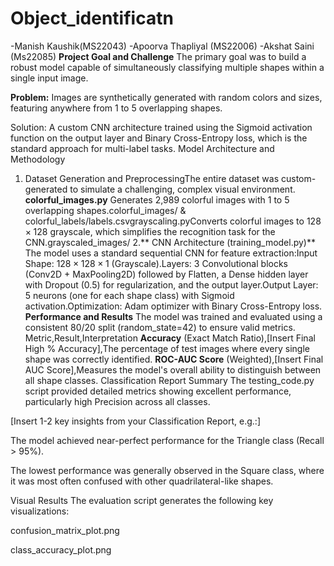 # Object_identificatn
-Manish Kaushik(MS22043)
-Apoorva Thapliyal (MS22006)
-Akshat Saini (Ms22085)
**Project Goal and Challenge**
The primary goal was to build a robust model capable of simultaneously classifying multiple shapes within a single input image.

**Problem:** Images are synthetically generated with random colors and sizes, featuring anywhere from 1 to 5 overlapping shapes.

Solution: A custom CNN architecture trained using the Sigmoid activation function on the output layer and Binary Cross-Entropy loss, which is the standard approach for multi-label tasks.
Model Architecture and Methodology
1. Dataset Generation and PreprocessingThe entire dataset was custom-generated to simulate a challenging, complex visual environment.
   **colorful_images.py** Generates 2,989 colorful images with 1 to 5 overlapping shapes.colorful_images/ & colorful_labels/labels.csvgrayscaling.pyConverts colorful images to $128 \times 128$ grayscale, which simplifies the recognition task for the CNN.grayscaled_images/
2.** CNN Architecture (training_model.py)**
   The model uses a standard sequential CNN for feature extraction:Input Shape: $128 \times 128 \times 1$ (Grayscale).Layers: 3 Convolutional blocks (Conv2D + MaxPooling2D) followed by   Flatten, a Dense hidden layer with Dropout (0.5) for regularization, and the output layer.Output Layer: 5 neurons (one for each shape class) with Sigmoid activation.Optimization: Adam optimizer with Binary Cross-Entropy loss.
 **Performance and Results**
   The model was trained and evaluated using a consistent $80/20$ split (random_state=42) to ensure valid metrics.
   Metric,Result,Interpretation
**Accuracy** (Exact Match Ratio),[Insert Final High % Accuracy],The percentage of test images where every single shape was correctly identified.
**ROC-AUC Score** (Weighted),[Insert Final AUC Score],Measures the model's overall ability to distinguish between all shape classes.
Classification Report Summary
The testing_code.py script provided detailed metrics showing excellent performance, particularly high Precision across all classes.

[Insert 1-2 key insights from your Classification Report, e.g.:]

The model achieved near-perfect performance for the Triangle class (Recall > 95%).

The lowest performance was generally observed in the Square class, where it was most often confused with other quadrilateral-like shapes.

Visual Results
The evaluation script generates the following key visualizations:

confusion_matrix_plot.png

class_accuracy_plot.png


   
   
